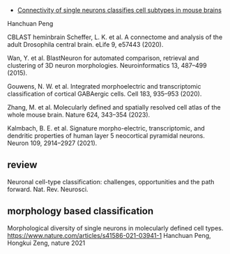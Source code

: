 
- [Connectivity of single neurons classifies cell subtypes in mouse brains](https://www.nature.com/articles/s41592-025-02621-6)

Hanchuan Peng 


 CBLAST
 heminbrain
Scheffer, L. K. et al. A connectome and analysis of the adult Drosophila central brain. eLife 9, e57443 (2020).

Wan, Y. et al. BlastNeuron for automated comparison, retrieval and clustering of 3D neuron morphologies. Neuroinformatics 13, 487–499 (2015).

Gouwens, N. W. et al. Integrated morphoelectric and transcriptomic classification of cortical GABAergic cells. Cell 183, 935–953 (2020).

Zhang, M. et al. Molecularly defined and spatially resolved cell atlas of the whole mouse brain. Nature 624, 343–354 (2023).

Kalmbach, B. E. et al. Signature morpho-electric, transcriptomic, and dendritic properties of human layer 5 neocortical pyramidal neurons. Neuron 109, 2914–2927 (2021).


## review
Neuronal cell-type classification: challenges, opportunities and the path forward. Nat. Rev. Neurosci.

## morphology based classification
Morphological diversity of single neurons in molecularly defined cell types.
https://www.nature.com/articles/s41586-021-03941-1
Hanchuan Peng, Hongkui Zeng, nature 2021



